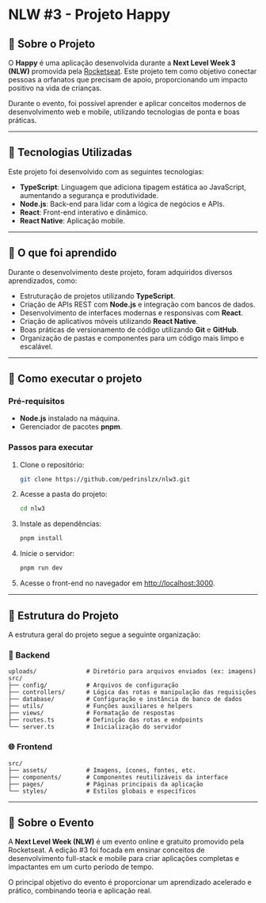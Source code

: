 # NLW #3 - Projeto Happy

## 🧸 Sobre o Projeto

O **Happy** é uma aplicação desenvolvida durante a **Next Level Week 3 (NLW)** promovida pela [Rocketseat](https://rocketseat.com.br). Este projeto tem como objetivo conectar pessoas a orfanatos que precisam de apoio, proporcionando um impacto positivo na vida de crianças.

Durante o evento, foi possível aprender e aplicar conceitos modernos de desenvolvimento web e mobile, utilizando tecnologias de ponta e boas práticas.

---

## 🚀 Tecnologias Utilizadas

Este projeto foi desenvolvido com as seguintes tecnologias:

- **TypeScript**: Linguagem que adiciona tipagem estática ao JavaScript, aumentando a segurança e produtividade.
- **Node.js**: Back-end para lidar com a lógica de negócios e APIs.
- **React**: Front-end interativo e dinâmico.
- **React Native**: Aplicação mobile.

---

## 📖 O que foi aprendido

Durante o desenvolvimento deste projeto, foram adquiridos diversos aprendizados, como:

- Estruturação de projetos utilizando **TypeScript**.
- Criação de APIs REST com **Node.js** e integração com bancos de dados.
- Desenvolvimento de interfaces modernas e responsivas com **React**.
- Criação de aplicativos móveis utilizando **React Native**.
- Boas práticas de versionamento de código utilizando **Git** e **GitHub**.
- Organização de pastas e componentes para um código mais limpo e escalável.

---

## 🔗 Como executar o projeto

### Pré-requisitos

- **Node.js** instalado na máquina.
- Gerenciador de pacotes **pnpm**.

### Passos para executar

1. Clone o repositório:

   ```bash
   git clone https://github.com/pedrinslzx/nlw3.git
   ```

2. Acesse a pasta do projeto:

   ```bash
   cd nlw3
   ```

3. Instale as dependências:

   ```bash
   pnpm install
   ```

4. Inicie o servidor:

   ```bash
   pnpm run dev
   ```

5. Acesse o front-end no navegador em [http://localhost:3000](http://localhost:3000).

---

## 📂 Estrutura do Projeto

A estrutura geral do projeto segue a seguinte organização:

### 🛜 Backend

```plaintext
uploads/              # Diretório para arquivos enviados (ex: imagens)
src/
├── config/           # Arquivos de configuração
├── controllers/      # Lógica das rotas e manipulação das requisições
├── database/         # Configuração e instância do banco de dados
├── utils/            # Funções auxiliares e helpers
├── views/            # Formatação de respostas
├── routes.ts         # Definição das rotas e endpoints
└── server.ts         # Inicialização do servidor
```

### 🌐 Frontend

```plaintext
src/
├── assets/           # Imagens, ícones, fontes, etc.
├── components/       # Componentes reutilizáveis da interface
├── pages/            # Páginas principais da aplicação
└── styles/           # Estilos globais e específicos
```

---

## 📅 Sobre o Evento

A **Next Level Week (NLW)** é um evento online e gratuito promovido pela Rocketseat. A edição #3 foi focada em ensinar conceitos de desenvolvimento full-stack e mobile para criar aplicações completas e impactantes em um curto período de tempo.

O principal objetivo do evento é proporcionar um aprendizado acelerado e prático, combinando teoria e aplicação real.
